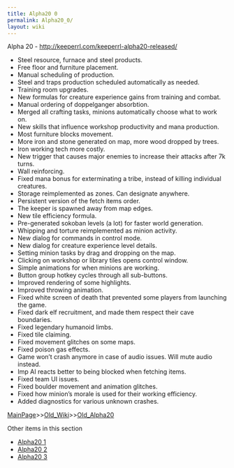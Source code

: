 ```yaml
---
title: Alpha20 0
permalink: Alpha20_0/
layout: wiki
---
```


	
Alpha 20 - http://keeperrl.com/keeperrl-alpha20-released/

* Steel resource, furnace and steel products.
* Free floor and furniture placement.
* Manual scheduling of production.
* Steel and traps production scheduled automatically as needed.
* Training room upgrades.
* New formulas for creature experience gains from training and combat.
* Manual ordering of doppelganger absorbtion.
* Merged all crafting tasks, minions automatically choose what to work on.
* New skills that influence workshop productivity and mana production.
* Most furniture blocks movement.
* More iron and stone generated on map, more wood dropped by trees.
* Iron working tech more costly.
* New trigger that causes major enemies to increase their attacks after 7k turns.
* Wall reinforcing.
* Fixed mana bonus for exterminating a tribe, instead of killing individual creatures.
* Storage reimplemented as zones. Can designate anywhere.
* Persistent version of the fetch items order.
* The keeper is spawned away from map edges.
* New tile efficiency formula.
* Pre-generated sokoban levels (a lot) for faster world generation.
* Whipping and torture reimplemented as minion activity.
* New dialog for commands in control mode.
* New dialog for creature experience level details.
* Setting minion tasks by drag and dropping on the map.
* Clicking on workshop or library tiles opens control window.
* Simple animations for when minions are working.
* Button group hotkey cycles through all sub-buttons.
* Improved rendering of some highlights.
* Improved throwing animation.
* Fixed white screen of death that prevented some players from launching the game.
* Fixed dark elf recruitment, and made them respect their cave boundaries.
* Fixed legendary humanoid limbs.
* Fixed tile claiming.
* Fixed movement glitches on some maps.
* Fixed poison gas effects.
* Game won’t crash anymore in case of audio issues. Will mute audio instead.
* Imp AI reacts better to being blocked when fetching items.
* Fixed team UI issues.
* Fixed boulder movement and animation glitches.
* Fixed how minion’s morale is used for their working efficiency.
* Added diagnostics for various unknown crashes.

[MainPage](/keeperrl_wiki/ "wikilink")>>[Old_Wiki](/keeperrl_wiki/Old_Wiki "wikilink")>>[Old_Alpha20](/keeperrl_wiki/Old_Alpha20 "wikilink")

Other items in this section
-    [Alpha20 1](/keeperrl_wiki/Alpha20_1 "wikilink")
-    [Alpha20 2](/keeperrl_wiki/Alpha20_2 "wikilink")
-    [Alpha20 3](/keeperrl_wiki/Alpha20_3 "wikilink")
